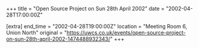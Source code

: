 +++
title = "Open Source Project on Sun 28th April 2002"
date = "2002-04-28T17:00:00Z"

[extra]
end_time = "2002-04-28T19:00:00Z"
location = "Meeting Room 6, Union North"
original = "https://uwcs.co.uk/events/open-source-project-on-sun-28th-april-2002-1474488932343/"
+++



